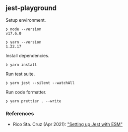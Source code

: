 ## jest-playground

Setup environment.

```
❯ node --version
v17.6.0

❯ yarn --version
1.22.17
```

Install dependencies.

```
❯ yarn install
```

Run test suite.

```
❯ yarn jest --silent --watchAll
```

Run code formatter.

```
❯ yarn prettier . --write
```

### References

- Rico Sta. Cruz (Apr 2021): ["Setting up Jest with ESM"](https://gist.github.com/rstacruz/511f43265de4939f6ca729a3df7b001c)
